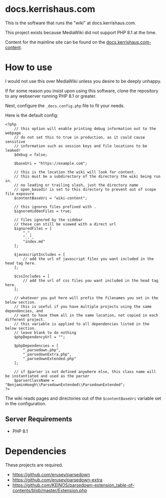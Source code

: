 # docs.kerrishaus.com
This is the software that runs the "wiki" at docs.kerrishaus.com.  

This project exists because MediaWiki did not support PHP 8.1 at the time.  

Content for the mainline site can be found on the [docs.kerrishaus.com-content](https://github.com/kerrishaus/docs.kerrishaus.com-content).

# How to use
I would not use this over MediaWiki unless you desire to be deeply unhappy.

If for some reason you insist upon using this software, clone the repository to any webserver running PHP 8.1 or greater.

Next, configure the `_docs.config.php` file to fit your needs.

Here is the default config:
```
<?php
    // this option will enable printing debug information out to the webpage
    // do not set this to true in production, as it could cause sensitive
    // information such as session keys and file locations to be leaked!
    $debug = false;

    $baseUri = "https://example.com";

    // this is the location the wiki will look for content.
    // this must be a subdirectory of the directory the wiki being run in.
    // no leading or trailing slash, just the directory name
    // open_basedir is set to this directory to prevent out of scope file exposure
    $contentBaseUri = "wiki-content";

    // this ignores files prefixed with .
    $ignoreHiddenFiles = true;

    // files ignored by the sidebar
    // these can still be viewed with a direct url
    $ignoredFiles = [
        ".",
        "..",
        "index.md"
    ];

    $javascriptIncludes = [
        // add the url of javascript files you want included in the head tag here.
    ];

    $cssIncludes = [
        // add the url of css files you want included in the head tag here.
    ];

    // whatever you put here will prefix the filenames you set in the below section.
    // this is useful if you have multiple projects using the same dependencies, and
    // want to have them all in the same location, not copied in each different project.
    // this variable is applied to all dependencies listed in the below section.
    // leave blank to do nothing
    $phpDependencyUrl = "";

    $phpDependencies = [
        "_parsedown.php",
        "_parsedownExtra.php",
        "_parsedownExtended.php"
    ];

    // if $parser is not defined anywhere else, this class name will be instantiated and used as the parser
    $parserClassName = "BenjaminHoegh\\ParsedownExtended\\ParsedownExtended";
?>
```

The wiki reads pages and directories out of the `$contentBaseUri` variable set in the configuration.

## Server Requirements
- PHP 8.1

# Dependencies

These projects are required.

- https://github.com/erusev/parsedown
- https://github.com/erusev/parsedown-extra
- https://github.com/KEINOS/parsedown-extension_table-of-contents/blob/master/Extension.php
